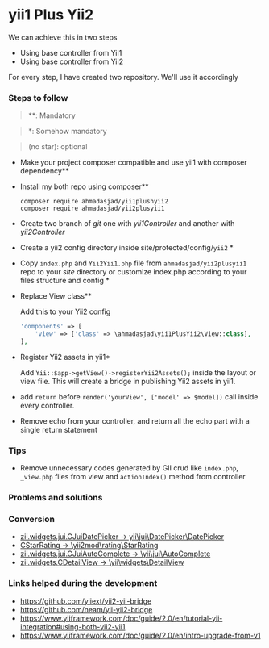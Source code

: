 # yii1 Plus Yii2

We can achieve this in two steps

- Using base controller from Yii1
- Using base controller from Yii2

For every step, I have created two repository. We'll use it accordingly


### Steps to follow

>**: Mandatory

>*: Somehow mandatory 

> (no star): optional

- Make your project composer compatible and use yii1 with composer dependency**
- Install my both repo using composer**
    ```
    composer require ahmadasjad/yii1plushyii2
    composer require ahmadasjad/yii2plusyii1
    ```
- Create two branch of _git_ one with _yii1Controller_ and another with _yii2Controller_
- Create a yii2 config directory inside site/protected/config/`yii2` *
- Copy `index.php` and `Yii2Yii1.php` file from `ahmadasjad/yii2plusyii1` repo to your _site_ directory or customize index.php according to your files structure and config *

- Replace View class**
    
    Add this to your Yii2 config
    ```php
    'components' => [
        'view' => ['class' => \ahmadasjad\yii1PlusYii2\View::class],
    ],
    ```
- Register Yii2 assets in yii1*
    
    Add `Yii::$app->getView()->registerYii2Assets();` inside the layout or view file. This will create a bridge in publishing Yii2 assets in yii1.
- add `return` before `render('yourView', ['model' => $model])` call inside every controller.
- Remove echo from your controller, and return all the echo part with a single return statement

### Tips
- Remove unnecessary codes generated by GII crud like `index.php`, `_view.php` files from view and `actionIndex()` method from controller


### Problems and solutions


### Conversion
- [zii.widgets.jui.CJuiDatePicker -> yii\jui\DatePicker\DatePicker](docs/datePicker.md)
- [CStarRating -> \yii2mod\rating\StarRating](docs/starRating.md)
- [zii.widgets.jui.CJuiAutoComplete -> \yii\jui\AutoComplete](docs/autocomplete.md)
- [zii.widgets.CDetailView -> \yii\widgets\DetailView](docs/detailView.md)


### Links helped during the development
* https://github.com/yiiext/yii2-yii-bridge
* https://github.com/neam/yii-yii2-bridge
* https://www.yiiframework.com/doc/guide/2.0/en/tutorial-yii-integration#using-both-yii2-yii1
* https://www.yiiframework.com/doc/guide/2.0/en/intro-upgrade-from-v1
